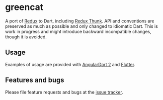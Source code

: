 # greencat

A port of [Redux](https://github.com/reactjs/redux) to Dart, including [Redux Thunk](https://github.com/gaearon/redux-thunk). API and conventions are
preserved as much as possible and only changed to idiomatic Dart. This is work in
progress and might introduce backward incompatible changes, though it is avoided.

## Usage

Examples of usage are provided with [AngularDart 2](https://github.com/dart-lang/angular2) and [Flutter](https://github.com/flutter/flutter).

## Features and bugs

Please file feature requests and bugs at the [issue tracker][tracker].

[tracker]: https://github.com/alexeieleusis/greencat/issues
